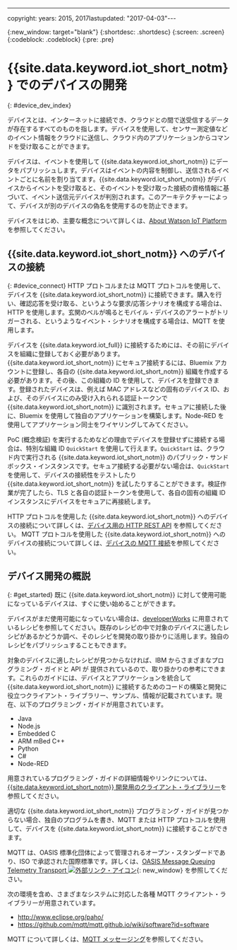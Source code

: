 ---

copyright:
  years: 2015, 2017lastupdated: "2017-04-03"---

{:new_window: target="blank"}
{:shortdesc: .shortdesc}
{:screen: .screen}
{:codeblock: .codeblock}
{:pre: .pre}

# {{site.data.keyword.iot_short_notm}} でのデバイスの開発
{: #device_dev_index}

デバイスとは、インターネットに接続でき、クラウドとの間で送受信するデータが存在するすべてのものを指します。デバイスを使用して、センサー測定値などのイベント情報をクラウドに送信し、クラウド内のアプリケーションからコマンドを受け取ることができます。

デバイスは、イベントを使用して {{site.data.keyword.iot_short_notm}} にデータをパブリッシュします。デバイスはイベントの内容を制御し、送信されるイベントごとに名前を割り当てます。{{site.data.keyword.iot_short_notm}} がデバイスからイベントを受け取ると、そのイベントを受け取った接続の資格情報に基づいて、イベント送信元デバイスが判別されます。このアーキテクチャーによって、デバイスが別のデバイスの偽名を使用するのを防止できます。

デバイスをはじめ、主要な概念について詳しくは、[About Watson IoT Platform](https://console.ng.bluemix.net/docs/services/IoT/iotplatform_overview.html#watsoniotplatform_importantconcepts) を参照してください。


## {{site.data.keyword.iot_short_notm}} へのデバイスの接続
{: #device_connect}
HTTP プロトコルまたは MQTT プロトコルを使用して、デバイスを {{site.data.keyword.iot_short_notm}} に接続できます。購入を行い、確認応答を受け取る、というような要求/応答シナリオを構成する場合は、HTTP を使用します。玄関のベルが鳴るとモバイル・デバイスのアラートがトリガーされる、というようなイベント・シナリオを構成する場合は、MQTT を使用します。

デバイスを {{site.data.keyword.iot_full}} に接続するためには、その前にデバイスを組織に登録しておく必要があります。{{site.data.keyword.iot_short_notm}} にセキュア接続するには、Bluemix アカウントに登録し、各自の {{site.data.keyword.iot_short_notm}} 組織を作成する必要があります。その後、この組織の ID を使用して、デバイスを登録できます。登録されたデバイスは、例えば MAC アドレスなどの固有のデバイス ID、および、そのデバイスにのみ受け入れられる認証トークンで {{site.data.keyword.iot_short_notm}} に識別されます。セキュアに接続した後に、Bluemix を使用して独自のアプリケーションを構築します。Node-RED を使用してアプリケーション同士をワイヤリングしてみてください。

PoC (概念検証) を実行するためなどの理由でデバイスを登録せずに接続する場合は、特別な組織 ID `QuickStart` を使用して行えます。`QuickStart` は、クラウド内で実行される {{site.data.keyword.iot_short_notm}} のパブリック・サンドボックス・インスタンスです。セキュア接続する必要がない場合は、`QuickStart` を使用して、デバイスの接続性をテストしたり {{site.data.keyword.iot_short_notm}} を試したりすることができます。検証作業が完了したら、TLS と各自の認証トークンを使用して、各自の固有の組織 ID インスタンスにデバイスをセキュアに再接続します。

HTTP プロトコルを使用した {{site.data.keyword.iot_short_notm}} へのデバイスの接続について詳しくは、[デバイス用の HTTP REST API](https://console.ng.bluemix.net/docs/services/IoT/devices/api.html) を参照してください。
MQTT プロトコルを使用した {{site.data.keyword.iot_short_notm}} へのデバイスの接続について詳しくは、[デバイスの MQTT 接続](https://console.ng.bluemix.net/docs/services/IoT/devices/mqtt.html)を参照してください。


## デバイス開発の概説
{: #get_started}
既に {{site.data.keyword.iot_short_notm}} に対して使用可能になっているデバイスは、すぐに使い始めることができます。

デバイスがまだ使用可能になっていない場合は、[developerWorks](https://developer.ibm.com/recipes/) に用意されているレシピを参照してください。既存のレシピの中で対象のデバイスに適したレシピがあるかどうか調べ、そのレシピを開発の取り掛かりに活用します。独自のレシピをパブリッシュすることもできます。

対象のデバイスに適したレシピが見つからなければ、IBM からさまざまなプログラミング・ガイドと API が 提供されているので、取り掛かりの参考にできます。これらのガイドには、デバイスとアプリケーションを統合して {{site.data.keyword.iot_short_notm}} に接続するためのコードの構築と開発に役立つクライアント・ライブラリー、サンプル、情報が記載されています。現在、以下のプログラミング・ガイドが用意されています。

- Java
- Node.js
- Embedded C
- ARM mBed C++
- Python
- C#
- Node-RED

用意されているプログラミング・ガイドの詳細情報やリンクについては、[{{site.data.keyword.iot_short_notm}} 開発用のクライアント・ライブラリー](../iot_platform_client_lib.html)を参照してください。

適切な {{site.data.keyword.iot_short_notm}} プログラミング・ガイドが見つからない場合、独自のプログラムを書き、MQTT または HTTP プロトコルを使用して、デバイスを {{site.data.keyword.iot_short_notm}} に接続することができます。

MQTT は、OASIS 標準化団体によって管理されるオープン・スタンダードであり、ISO で承認された国際標準です。詳しくは、[OASIS Message Queuing Telemetry Transport ![外部リンク・アイコン](../../../icons/launch-glyph.svg "外部リンク・アイコン")](https://www.oasis-open.org/committees/tc_home.php?wg_abbrev=mqtt){: new_window} を参照してください。

次の環境を含め、さまざまなシステムに対応した各種 MQTT クライアント・ライブラリーが用意されています。
- http://www.eclipse.org/paho/
- https://github.com/mqtt/mqtt.github.io/wiki/software?id=software

MQTT について詳しくは、[MQTT メッセージング](https://console.ng.bluemix.net/docs/services/IoT/reference/mqtt/index.html?pos=3)を参照してください。
